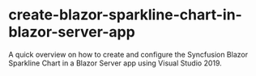 # create-blazor-sparkline-chart-in-blazor-server-app
A quick overview on how to create and configure the Syncfusion Blazor Sparkline Chart in a Blazor Server app using Visual Studio 2019.

